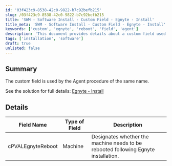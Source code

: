 ```yaml
---
id: '03f423c9-8538-42c0-9822-b7c92befb215'
slug: /03f423c9-8538-42c0-9822-b7c92befb215
title: 'SWM - Software Install - Custom Field - Egnyte - Install'
title_meta: 'SWM - Software Install - Custom Field - Egnyte - Install'
keywords: ['custom', 'egnyte', 'reboot', 'field', 'agent']
description: 'This document provides details about a custom field used by the Agent procedure related to Egnyte installations. It includes a summary of the field and its specific purpose in determining whether a machine requires a reboot after installing Egnyte.'
tags: ['installation', 'software']
draft: true
unlisted: false
---
```


## Summary

The custom field is used by the Agent procedure of the same name.

See the solution for full details: [Egnyte - Install](/docs/ddd45f6e-2b41-4b83-a81e-ff3639b462a5)

## Details

| Field Name        | Type of Field | Description                                                                        |
| ----------------- | ------------- | ---------------------------------------------------------------------------------- |
| cPVALEgnyteReboot | Machine       | Designates whether the machine needs to be rebooted following Egnyte installation. |